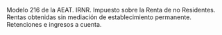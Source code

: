 Modelo 216 de la AEAT. IRNR. Impuesto sobre la Renta de no Residentes.
Rentas obtenidas sin mediación de establecimiento permanente.
Retenciones e ingresos a cuenta.
